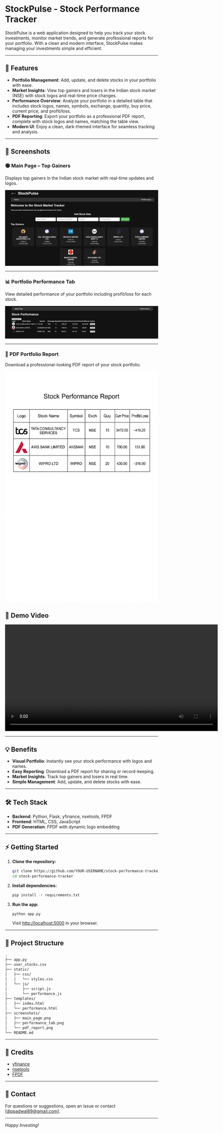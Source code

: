 # StockPulse - Stock Performance Tracker

StockPulse is a web application designed to help you track your stock investments, monitor market trends, and generate professional reports for your portfolio. With a clean and modern interface, StockPulse makes managing your investments simple and efficient.

---

## 🚀 Features

- **Portfolio Management**: Add, update, and delete stocks in your portfolio with ease.
- **Market Insights**: View top gainers and losers in the Indian stock market (NSE) with stock logos and real-time price changes.
- **Performance Overview**: Analyze your portfolio in a detailed table that includes stock logos, names, symbols, exchange, quantity, buy price, current price, and profit/loss.
- **PDF Reporting**: Export your portfolio as a professional PDF report, complete with stock logos and names, matching the table view.
- **Modern UI**: Enjoy a clean, dark-themed interface for seamless tracking and analysis.

---

## 📸 Screenshots

### 🟢 Main Page – Top Gainers
Displays top gainers in the Indian stock market with real-time updates and logos.

![Main Page](screenshots/mainpage.jpg)

---

### 📊 Portfolio Performance Tab
View detailed performance of your portfolio including profit/loss for each stock.

![Performance Tab](screenshots/performancepage.jpg)

---

### 📄 PDF Portfolio Report
Download a professional-looking PDF report of your stock portfolio.

![PDF Report](screenshots/downlodereport.png )

## 🎥 Demo Video

<video width="700" controls>
  <source src="screenshots/Recording 2025-04-30 013139.mp4" type="video/mp4">
  Your browser does not support the video tag.
</video>



---

## 💡 Benefits

- **Visual Portfolio**: Instantly see your stock performance with logos and names.
- **Easy Reporting**: Download a PDF report for sharing or record-keeping.
- **Market Insights**: Track top gainers and losers in real time.
- **Simple Management**: Add, update, and delete stocks with ease.

---

## 🛠️ Tech Stack

- **Backend**: Python, Flask, yfinance, nsetools, FPDF
- **Frontend**: HTML, CSS, JavaScript
- **PDF Generation**: FPDF with dynamic logo embedding

---

## ⚡ Getting Started

1. **Clone the repository:**
    ```bash
    git clone https://github.com/YOUR-USERNAME/stock-performance-tracker.git
    cd stock-performance-tracker
    ```

2. **Install dependencies:**
    ```bash
    pip install -r requirements.txt
    ```

3. **Run the app:**
    ```bash
    python app.py
    ```
    Visit [http://localhost:5000](http://localhost:5000) in your browser.

---

## 📂 Project Structure

```
.
├── app.py
├── user_stocks.csv
├── static/
│   ├── css/
│   │   └── styles.css
│   └── js/
│       ├── script.js
│       └── performance.js
├── templates/
│   ├── index.html
│   └── performance.html
├── screenshots/
│   ├── main_page.png
│   ├── performance_tab.png
│   └── pdf_report.png
└── README.md
```

---

## 🙏 Credits

- [yfinance](https://github.com/ranaroussi/yfinance)
- [nsetools](https://github.com/vsjha18/nsetools)
- [FPDF](https://pyfpdf.github.io/)

---

## 📧 Contact

For questions or suggestions, open an issue or contact [dippadwal89@gmail.com].

---

*Happy Investing!*